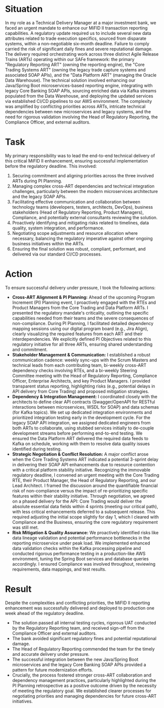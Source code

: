 # Situation

In my role as a Technical Delivery Manager at a major investment bank, we faced an urgent mandate to enhance our MiFID II transaction reporting capabilities. A regulatory update required us to include several new data attributes related to trade execution specifics, sourced from disparate systems, within a non-negotiable six-month deadline. Failure to comply carried the risk of significant daily fines and severe reputational damage. The delivery required orchestrating work across three distinct Agile Release Trains (ARTs) operating within our SAFe framework: the primary "Regulatory Reporting ART" (owning the reporting engine), the "Core Trading Systems ART" (owning the legacy trade capture systems and associated SOAP APIs), and the "Data Platform ART" (managing the Oracle Data Warehouse). The technical solution involved enhancing our Java/Spring Boot microservices-based reporting engine, integrating with legacy Core Banking SOAP APIs, sourcing enriched data via Kafka streams populated from the Data Warehouse, and deploying the updated services via established CI/CD pipelines to our AWS environment. The complexity was amplified by conflicting priorities across ARTs, intricate technical dependencies between new microservices and legacy systems, and the need for rigorous validation involving the Head of Regulatory Reporting, the Compliance Officer, and external auditors.

# Task

My primary responsibility was to lead the end-to-end technical delivery of this critical MiFID II enhancement, ensuring successful implementation before the regulatory deadline. This involved:
1.  Securing commitment and aligning priorities across the three involved ARTs during PI Planning.
2.  Managing complex cross-ART dependencies and technical integration challenges, particularly between the modern microservices architecture and the legacy SOAP APIs.
3.  Facilitating effective communication and collaboration between technology teams (developers, testers, architects, DevOps), business stakeholders (Head of Regulatory Reporting, Product Managers), Compliance, and potentially external consultants reviewing the solution.
4.  Proactively identifying and mitigating risks related to timelines, data quality, system integration, and performance.
5.  Negotiating scope adjustments and resource allocation where necessary, balancing the regulatory imperative against other ongoing business initiatives within the ARTs.
6.  Ensuring the final solution was robust, compliant, performant, and delivered via our standard CI/CD processes.

# Action

To ensure successful delivery under pressure, I took the following actions:
*   **Cross-ART Alignment & PI Planning:** Ahead of the upcoming Program Increment (PI) Planning event, I proactively engaged with the RTEs and Product Managers from the Core Trading and Data Platform ARTs. I presented the regulatory mandate's criticality, outlining the specific capabilities needed from their teams and the severe consequences of non-compliance. During PI Planning, I facilitated detailed dependency mapping sessions using our digital program board (e.g., Jira Align), clearly visualizing the required features from each ART and their interdependencies. We explicitly defined PI Objectives related to this regulatory initiative for all three ARTs, ensuring shared understanding and commitment.
*   **Stakeholder Management & Communication:** I established a robust communication cadence: weekly sync-ups with the Scrum Masters and technical leads from each contributing team, bi-weekly cross-ART dependency checks involving RTEs, and a bi-weekly Steering Committee meeting with the Head of Regulatory Reporting, Compliance Officer, Enterprise Architects, and key Product Managers. I provided transparent status reporting, highlighting risks (e.g., potential delays in API delivery from Core Trading) and proposed mitigation strategies.
*   **Dependency & Integration Management:** I coordinated closely with the architects to define clear API contracts (Swagger/OpenAPI for RESTful interactions between microservices, WSDL for SOAP) and data schemas (for Kafka topics). We set up dedicated integration environments and prioritized integration testing early in the development cycle. For the legacy SOAP API integration, we assigned dedicated engineers from both ARTs to collaborate, using stubbed services initially to de-couple development streams before performing end-to-end testing. We ensured the Data Platform ART delivered the required data feeds to Kafka on schedule, working with them to resolve data quality issues identified during testing.
*   **Strategic Negotiation & Conflict Resolution:** A major conflict arose when the Core Trading Systems ART indicated a potential 3-sprint delay in delivering their SOAP API enhancements due to resource contention with a critical platform stability initiative. Recognizing the immovable regulatory deadline, I convened an urgent meeting with the Core Trading RTE, their Product Manager, the Head of Regulatory Reporting, and our Lead Architect. I framed the discussion around the quantifiable financial risk of non-compliance versus the impact of re-prioritizing specific features within their stability initiative. Through negotiation, we agreed on a phased delivery for the API: Core Trading would deliver the absolute essential data fields within 4 sprints (meeting our critical path), with less critical enhancements deferred to a subsequent release. This required adjusting the initial scope slightly for day 1, which I cleared with Compliance and the Business, ensuring the core regulatory requirement was still met.
*   **Risk Mitigation & Quality Assurance:** We proactively identified risks like data lineage validation and potential performance bottlenecks in the reporting microservice under peak load. We implemented enhanced data validation checks within the Kafka processing pipeline and conducted rigorous performance testing in a production-like AWS environment, tuning the Spring Boot services and database queries accordingly. I ensured Compliance was involved throughout, reviewing requirements, data mappings, and test results.

# Result

Despite the complexities and conflicting priorities, the MiFID II reporting enhancement was successfully delivered and deployed to production one week ahead of the regulatory deadline.
*   The solution passed all internal testing cycles, rigorous UAT conducted by the Regulatory Reporting team, and received sign-off from the Compliance Officer and external auditors.
*   The bank avoided significant regulatory fines and potential reputational damage.
*   The Head of Regulatory Reporting commended the team for the timely and accurate delivery under pressure.
*   The successful integration between the new Java/Spring Boot microservices and the legacy Core Banking SOAP APIs provided a pattern for future modernization efforts.
*   Crucially, the process fostered stronger cross-ART collaboration and dependency management practices, particularly highlighted during the PI Planning retrospective as a positive outcome driven by the necessity of meeting the regulatory goal. We established clearer processes for negotiating priorities and managing dependencies for future cross-ART initiatives.